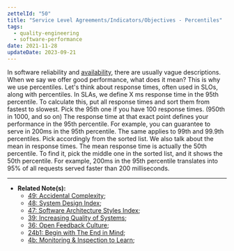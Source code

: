 ```yaml
---
zettelId: "50"
title: "Service Level Agreements/Indicators/Objectives - Percentiles"
tags:
  - quality-engineering
  - software-performance
date: 2021-11-28
updateDate: 2023-09-21
---
```


In software reliability and [availability](/notes/48c/), there are usually vague descriptions. When we say we offer good performance, what does it mean? This is why we use percentiles. Let's think about response times, often used in SLOs, along with percentiles. In SLAs, we define X ms response time in the 95th percentile. To calculate this, put all response times and sort them from fastest to slowest. Pick the 95th one if you have 100 response times. (950th in 1000, and so on) The response time at that exact point defines your performance in the 95th percentile. For example, you can guarantee to serve in 200ms in the 95th percentile. The same applies to 99th and 99.9th percentiles. Pick accordingly from the sorted list.
We also talk about the mean in response times. The mean response time is actually the 50th percentile. To find it, pick the middle one in the sorted list, and it shows the 50th percentile. For example, 200ms in the 95th percentile translates into 95% of all requests served faster than 200 milliseconds.

---

- **Related Note(s):**
  - [49: Accidental Complexity](/notes/49/);
  - [48: System Design Index](/notes/48/);
  - [47: Software Architecture Styles Index](/notes/47/);
  - [39: Increasing Quality of Systems](/notes/39/);
  - [36: Open Feedback Culture](/notes/36/);
  - [24b1: Begin with The End in Mind](/notes/24b1/);
  - [4b: Monitoring & Inspection to Learn](/notes/4b/);
